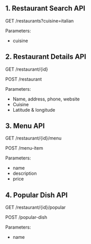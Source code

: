 
## 1. Restaurant Search API
GET /restaurants?cuisine=italian

Parameters:
- cuisine

## 2. Restaurant Details API
GET /restaurant/{id}

POST /restaurant

Parameters:
- Name, address, phone, website
- Cuisine
- Latitude & longitude

## 3. Menu API
GET /restaurant/{id}/menu

POST /menu-item

Parameters:
- name
- description
- price

## 4. Popular Dish API
GET /restaurant/{id}/popular

POST /popular-dish

Parameters:
- name
